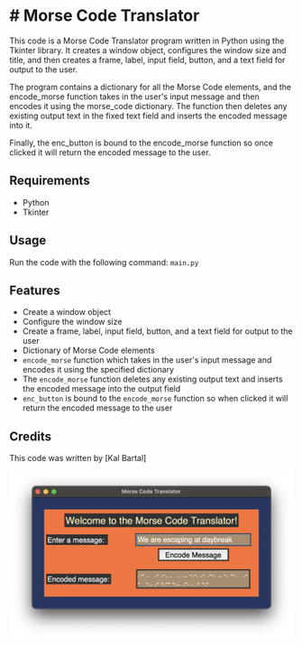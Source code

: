 # # Morse Code Translator
This code is a Morse Code Translator program written in Python using the Tkinter library. It creates a window
object, configures the window size and title, and then creates a frame, label, input field, button, and a text
field for output to the user. 

The program contains a dictionary for all the Morse Code elements, and the encode_morse function takes in the user's input message and then encodes it using the morse_code
dictionary. The function then deletes any existing output text in the fixed text field and inserts the encoded
message into it. 

Finally, the enc_button is bound to the encode_morse function so once clicked it will return the
encoded message to the user.

## Requirements
* Python
* Tkinter

## Usage
Run the code with the following command: 
`main.py`

## Features
* Create a window object
* Configure the window size
* Create a frame, label, input field, button, and a text field for output to the user
* Dictionary of Morse Code elements
* `encode_morse` function which takes in the user's input message and encodes it using the specified dictionary
* The `encode_morse` function deletes any existing output text and inserts the encoded message into the output field
* `enc_button` is bound to the `encode_morse` function so when clicked it will return the encoded message to the user

## Credits
This code was written by [Kal Bartal]

![Morse Code Translator](./image.png)